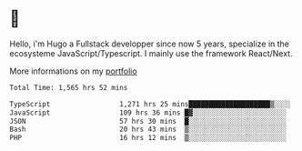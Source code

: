 # 👋 

Hello, i'm Hugo a Fullstack developper since now 5 years, specialize in the ecosysteme JavaScript/Typescript. I mainly use the framework React/Next.

More informations on my [portfolio](https://hcampos.fr)

<!--START_SECTION:waka-->

```txt
Total Time: 1,565 hrs 52 mins

TypeScript                 1,271 hrs 25 mins████████████████████▒░░░░   81.20 %
JavaScript                 109 hrs 36 mins █▓░░░░░░░░░░░░░░░░░░░░░░░   07.00 %
JSON                       57 hrs 30 mins  █░░░░░░░░░░░░░░░░░░░░░░░░   03.67 %
Bash                       20 hrs 43 mins  ▒░░░░░░░░░░░░░░░░░░░░░░░░   01.32 %
PHP                        16 hrs 12 mins  ▒░░░░░░░░░░░░░░░░░░░░░░░░   01.04 %
```

<!--END_SECTION:waka-->
